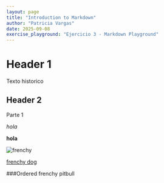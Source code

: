 ```yaml
---
layout: page
title: "Introduction to Markdown"
author: "Patricia Vargas"
date: 2025-09-08
exercise_playground: "Ejercicio 3 - Markdown Playground"
---
```


# Header 1
Texto historico

## Header 2
Parte 1

*hola*

**hola** 

![frenchy](https://jiminys.com/cdn/shop/articles/Depositphotos_411893720_S.jpg?v=1666986911)

[frenchy dog](https://www.akc.org/dog-breeds/french-bulldog/)

###Ordered
frenchy
pitbull
